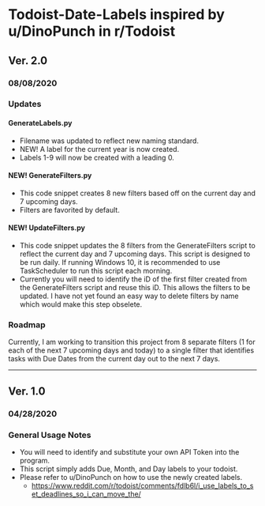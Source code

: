 # Todoist-Date-Labels inspired by u/DinoPunch in r/Todoist

## Ver. 2.0
### 08/08/2020

### Updates
#### GenerateLabels.py
- Filename was updated to reflect new naming standard.
- NEW! A label for the current year is now created.
- Labels 1-9 will now be created with a leading 0. 

#### NEW! GenerateFilters.py
- This code snippet creates 8 new filters based off on the current day and 7 upcoming days.
- Filters are favorited by default.

#### NEW! UpdateFilters.py
- This code snippet updates the 8 filters from the GenerateFilters script to reflect the current day and 7 upcoming days. This script is designed to be run daily. If running Windows 10, it is recommended to use TaskScheduler to run this script each morning.
- Currently you will need to identify the iD of the first filter created from the GenerateFilters script and reuse this iD. This allows the filters to be updated. I have not yet found an easy way to delete filters by name which would make this step obselete.

### Roadmap
Currently, I am working to transition this project from 8 separate filters (1 for each of the next 7 upcoming days and today) to a single filter that identifies tasks with Due Dates from the current day out to the next 7 days.

___

## Ver. 1.0
### 04/28/2020

### General Usage Notes
- You will need to identify and substitute your own API Token into the program.
- This script simply adds Due, Month, and Day labels to your todoist.
- Please refer to u/DinoPunch on how to use the newly created labels.
  - https://www.reddit.com/r/todoist/comments/fdlb6l/i_use_labels_to_set_deadlines_so_i_can_move_the/
